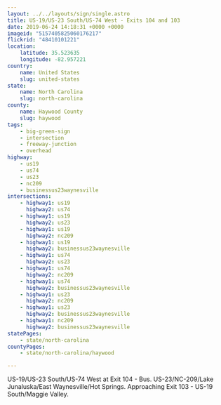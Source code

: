 ```yaml
---
layout: ../../layouts/sign/single.astro
title: US-19/US-23 South/US-74 West - Exits 104 and 103
date: 2019-06-24 14:18:31 +0000 +0000
imageid: "5157405825060176217"
flickrid: "48410101221"
location:
    latitude: 35.523635
    longitude: -82.957221
country:
    name: United States
    slug: united-states
state:
    name: North Carolina
    slug: north-carolina
county:
    name: Haywood County
    slug: haywood
tags:
    - big-green-sign
    - intersection
    - freeway-junction
    - overhead
highway:
    - us19
    - us74
    - us23
    - nc209
    - businessus23waynesville
intersections:
    - highway1: us19
      highway2: us74
    - highway1: us19
      highway2: us23
    - highway1: us19
      highway2: nc209
    - highway1: us19
      highway2: businessus23waynesville
    - highway1: us74
      highway2: us23
    - highway1: us74
      highway2: nc209
    - highway1: us74
      highway2: businessus23waynesville
    - highway1: us23
      highway2: nc209
    - highway1: us23
      highway2: businessus23waynesville
    - highway1: nc209
      highway2: businessus23waynesville
statePages:
    - state/north-carolina
countyPages:
    - state/north-carolina/haywood

---
```

US-19/US-23 South/US-74 West at Exit 104 - Bus. US-23/NC-209/Lake Junaluska/East Waynesville/Hot Springs.  Approaching Exit 103 - US-19 South/Maggie Valley.